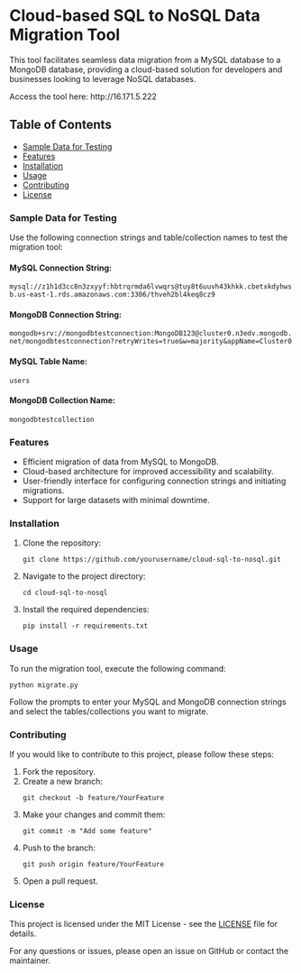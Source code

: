 <h1>Cloud-based SQL to NoSQL Data Migration Tool</h1>

<p>This tool facilitates seamless data migration from a MySQL database to a MongoDB database, providing a cloud-based solution for developers and businesses looking to leverage NoSQL databases.</p>

<p>Access the tool here: http://16.171.5.222</p>

<h2>Table of Contents</h2>
<ul>
    <li><a href="#sample-data">Sample Data for Testing</a></li>
    <li><a href="#features">Features</a></li>
    <li><a href="#installation">Installation</a></li>
    <li><a href="#usage">Usage</a></li>
    <li><a href="#contributing">Contributing</a></li>
    <li><a href="#license">License</a></li>
</ul>

<h3 id="sample-data">Sample Data for Testing</h3>

<p>Use the following connection strings and table/collection names to test the migration tool:</p>

<h4>MySQL Connection String:</h4>
<code>mysql://z1h1d3cc8n3zxyyf:hbtrqrmda6lvwqrs@tuy8t6uuvh43khkk.cbetxkdyhwsb.us-east-1.rds.amazonaws.com:3306/thveh2bl4keq8cz9</code>

<h4>MongoDB Connection String:</h4>
<code>mongodb+srv://mongodbtestconnection:MongoDB123@cluster0.n3edv.mongodb.net/mongodbtestconnection?retryWrites=true&w=majority&appName=Cluster0</code>

<h4>MySQL Table Name:</h4>
<code>users</code>

<h4>MongoDB Collection Name:</h4>
<code>mongodbtestcollection</code>

<h3 id="features">Features</h3>
<ul>
    <li>Efficient migration of data from MySQL to MongoDB.</li>
    <li>Cloud-based architecture for improved accessibility and scalability.</li>
    <li>User-friendly interface for configuring connection strings and initiating migrations.</li>
    <li>Support for large datasets with minimal downtime.</li>
</ul>

<h3 id="installation">Installation</h3>
<ol>
    <li>Clone the repository:</li>
    <pre><code>git clone https://github.com/yourusername/cloud-sql-to-nosql.git</code></pre>
    <li>Navigate to the project directory:</li>
    <pre><code>cd cloud-sql-to-nosql</code></pre>
    <li>Install the required dependencies:</li>
    <pre><code>pip install -r requirements.txt</code></pre>
</ol>

<h3 id="usage">Usage</h3>
<p>To run the migration tool, execute the following command:</p>
<pre><code>python migrate.py</code></pre>
<p>Follow the prompts to enter your MySQL and MongoDB connection strings and select the tables/collections you want to migrate.</p>

<h3 id="contributing">Contributing</h3>
<p>If you would like to contribute to this project, please follow these steps:</p>
<ol>
    <li>Fork the repository.</li>
    <li>Create a new branch:</li>
    <pre><code>git checkout -b feature/YourFeature</code></pre>
    <li>Make your changes and commit them:</li>
    <pre><code>git commit -m "Add some feature"</code></pre>
    <li>Push to the branch:</li>
    <pre><code>git push origin feature/YourFeature</code></pre>
    <li>Open a pull request.</li>
</ol>

<h3 id="license">License</h3>
<p>This project is licensed under the MIT License - see the <a href="LICENSE">LICENSE</a> file for details.</p>

<p>For any questions or issues, please open an issue on GitHub or contact the maintainer.</p>
